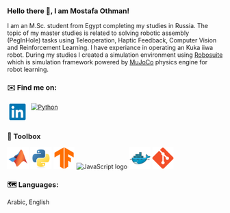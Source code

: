 <!-- ### Hi there 👋 -->


<!-- **mostafa-metwaly/mostafa-metwaly** is a ✨ _special_ ✨ repository because its `README.md` (this file) appears on your GitHub profile. -->
### Hello there 👋, I am Mostafa Othman!

I am an M.Sc. student from Egypt completing my studies in Russia. The topic of my master studies is related to solving robotic assembly (PegInHole) tasks using Teleoperation, Haptic Feedback, Computer Vision and Reinforcement Learning.
I have experiance in operating an Kuka iiwa robot. During my studies I created a simulation environment using [Robosuite](https://github.com/ARISE-Initiative/robosuite) which is simulation framework powered by [MuJoCo](https://mujoco.org/) physics engine for robot learning.


### ✉️ Find me on:
<p align="left">
 <a href="https://www.linkedin.com/in/mostafametwally" target="_blank" rel="noopener noreferrer"> <img src="https://github.com/devicons/devicon/blob/master/icons/linkedin/linkedin-original.svg" alt="Python" height="40" style="vertical-align:top; margin:4px"></a>
 <a href="https://www.youtube.com/user/mostafaman9/featured" target="_blank" rel="noopener noreferrer"> <img src="https://upload.wikimedia.org/wikipedia/commons/thumb/7/72/YouTube_social_white_square_%282017%29.svg/2048px-YouTube_social_white_square_%282017%29.svg.png" alt="Python" height="40" style="vertical-align:top; margin:4px"></a>
</p>

### 🧰 Toolbox

<img src="https://github.com/devicons/devicon/blob/master/icons/matlab/matlab-original.svg" alt="JavaScript logo" width="50" height="50"/> <img src="https://github.com/devicons/devicon/blob/master/icons/python/python-original.svg" alt="JavaScript logo" width="50" height="50"/> <img src="https://github.com/devicons/devicon/blob/master/icons/tensorflow/tensorflow-original.svg" alt="JavaScript logo" width="50" height="50">
<img src="https://unity3d.com/profiles/unity3d/themes/unity/images/pages/branding_trademarks/unity-masterbrand-black.png" alt="JavaScript logo" width="50" height="50"/> <img src="https://github.com/devicons/devicon/blob/master/icons/docker/docker-original.svg" alt="JavaScript logo" width="50" height="50"/>
<img src="https://github.com/devicons/devicon/blob/master/icons/git/git-original.svg" alt="JavaScript logo" width="50" height="50"/> 

### 🗺️ Languages:
Arabic, English

<!-- ### 🥅 Goals: -->
<!-- 
- [ ] Studies
  - [ ] Implement working learning in RoboSuite
  - [ ] Implement PPO from scratch
  - [ ] ML in Healthcare (course)
- [ ] Finish ML book
  - [ ] ...
- [ ] Tensorflow Specialization
  - [x] Intro
  - [ ] CNN
  - [ ] NLP
  - [ ] Sequences
- [ ] DL Specialization
  - [x] ML projects
  - [x] NN and DL
  - [x] Optimization
  - [ ] CNN
  - [ ] Sequence Models
- [ ] Tensorlfow Certificate 
- [ ] SQL
- [ ] Git
  - [x] [Part1](https://www.youtube.com/watch?v=RGOj5yH7evk&ab_channel=freeCodeCamp.org)
  - [ ] [Part2](https://www.youtube.com/watch?v=Uszj_k0DGsg&ab_channel=freeCodeCamp.org)
 -->

<!-- 
Here are some ideas to get you started:

- 🔭 I’m currently working on ...
- 🌱 I’m currently learning ...
- 👯 I’m looking to collaborate on ...
- 🤔 I’m looking for help with ...
- 💬 Ask me about ...
- 📫 How to reach me: ...
- 😄 Pronouns: ...
- ⚡ Fun fact: ...
 -->
